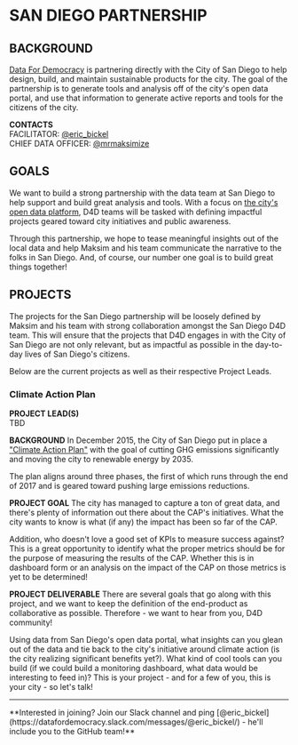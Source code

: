# SAN DIEGO PARTNERSHIP

## BACKGROUND
[Data For Democracy](datafordemocracy.org) is partnering directly with the City of San Diego to help design, build, and maintain sustainable products for the city. The goal of the partnership is to generate tools and analysis off of the city's open data portal, and use that information to generate active reports and tools for the citizens of the city.

**CONTACTS**
<br>FACILITATOR: [@eric_bickel](https://datafordemocracy.slack.com/messages/@eric_bickel/)
<br>CHIEF DATA OFFICER:
[@mrmaksimize](https://datafordemocracy.slack.com/messages/@mrmaksimize/)

## GOALS
We want to build a strong partnership with the data team at San Diego to help support and build great analysis and tools. With a focus on [the city's open data platform](http://data.sandiego.gov/), D4D teams will be tasked with defining impactful projects geared toward city initiatives and public awareness.

Through this partnership, we hope to tease meaningful insights out of the local data and help Maksim and his team communicate the narrative to the folks in San Diego. And, of course, our number one goal is to build great things together! 

## PROJECTS
The projects for the San Diego partnership will be loosely defined by Maksim and his team with strong collaboration amongst the San Diego D4D team. This will ensure that the projects that D4D engages in with the City of San Diego are not only relevant, but as impactful as possible in the day-to-day lives of San Diego's citizens.

Below are the current projects as well as their respective Project Leads.

### Climate Action Plan

**PROJECT LEAD(S)**
<br>TBD

**BACKGROUND**
In December 2015, the City of San Diego put in place a ["Climate Action Plan"](https://www.sandiego.gov/sites/default/files/final_july_2016_cap.pdf) with the goal of cutting GHG emissions significantly and moving the city to renewable energy by 2035.

The plan aligns around three phases, the first of which runs through the end of 2017 and is geared toward pushing large emissions reductions. 

**PROJECT GOAL**
The city has managed to capture a ton of great data, and there's plenty of information out there about the CAP's initiatives. What the city wants to know is what (if any) the impact has been so far of the CAP.

Addition, who doesn't love a good set of KPIs to measure success against? This is a great opportunity to identify what the proper metrics should be for the purpose of measuring the results of the CAP. Whether this is in dashboard form or an analysis on the impact of the CAP on those metrics is yet to be determined!

**PROJECT DELIVERABLE**
There are several goals that go along with this project, and we want to keep the definition of the end-product as collaborative as possible. Therefore - we want to hear from you, D4D community! 

Using data from San Diego's open data portal, what insights can you glean out of the data and tie back to the city's initiative around climate action (is the city realizing significant benefits yet?). What kind of cool tools can you build (if we could build a monitoring dashboard, what data would be interesting to feed in)? This is your project - and for a few of you, this is your city - so let's talk!

<hr>
**Interested in joining? Join our Slack channel and ping [@eric_bickel](https://datafordemocracy.slack.com/messages/@eric_bickel/) - he'll include you to the GitHub team!**
